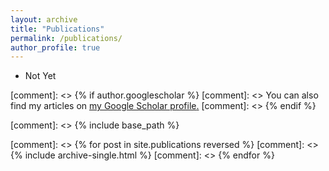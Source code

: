 ```yaml
---
layout: archive
title: "Publications"
permalink: /publications/
author_profile: true
---
```

* Not Yet

[comment]: <> {% if author.googlescholar %}
[comment]: <>  You can also find my articles on <u><a href="{{author.googlescholar}}">my Google Scholar profile</a>.</u>
[comment]: <> {% endif %}

[comment]: <> {% include base_path %}

[comment]: <> {% for post in site.publications reversed %}
[comment]: <>   {% include archive-single.html %}
[comment]: <> {% endfor %}
